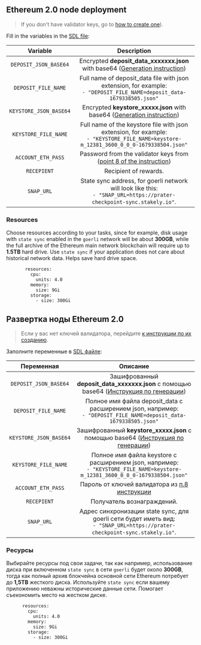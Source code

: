 ## Ethereum 2.0 node deployment

>If you don't have validator keys, go to [how to create one](/Ethereum_2.0/create_validator_key_en(Linux).md)).

Fill in the variables in the [SDL file](/Ethereum_2.0/deploy.yml):

|Variable|Description|
| :-------: | :-------: |
| `DEPOSIT_JSON_BASE64` | Encrypted **deposit_data_xxxxxxx.json** with base64 ([Generation instruction](/Ethereum_2.0/create_validator_key_en(Linux).md#encrypt-json-files)) |
| `DEPOSIT_FILE_NAME` | Full name of deposit_data file with json extension, for example:</br> `- "DEPOSIT_FILE_NAME=deposit_data-1679338505.json"`|
|`KEYSTORE_JSON_BASE64`| Encrypted **keystore_xxxxx.json** with base64 ([Generation instruction](/Ethereum_2.0/create_validator_key_en(Linux).md#encrypt-json-files))|
|`KEYSTORE_FILE_NAME`| Full name of the keystore file with json extension, for example:</br>`- "KEYSTORE_FILE_NAME=keystore-m_12381_3600_0_0_0-1679338504.json"`|
|`ACCOUNT_ETH_PASS`| Password from the validator keys from ([point 8 of the instruction](/Ethereum_2.0/create_validator_key_en(Linux).md))|      
|`RECEPIENT`|Recipient of rewards.|
|`SNAP_URL`| State sync address, for goerli network will look like this: </br>`- "SNAP_URL=https://prater-checkpoint-sync.stakely.io"`.|

### Resources

Choose resources according to your tasks, since for example, disk usage with `state sync` enabled in the `goerli` network will be about **300GB**, while the full archive of the Ethereum main network blockchain will require up to **1.5TB** hard drive. Use `state sync` if your application does not care about historical network data. Helps save hard drive space.

```
       resources:
         cpu:
           units: 4.0
         memory:
           size: 9Gi
         storage:
           - size: 300Gi
```

## Развертка ноды Ethereum 2.0

>Если у вас нет ключей валидатора, перейдите [к инструкции по их созданию](/Ethereum_2.0/create_validator_key_ru(Linux).md).

Заполните переменные в [SDL файле](/Ethereum_2.0/deploy.yml):

|Переменная|Описание|
| :-------: | :-------: |
|`DEPOSIT_JSON_BASE64`| Зашифрованный **deposit_data_xxxxxxx.json** с помощью base64 ([Инструкция по генерации](/Ethereum_2.0/create_validator_key_ru(Linux).md#%D1%88%D0%B8%D1%84%D1%80%D0%BE%D0%B2%D0%B0%D0%BD%D0%B8%D0%B5-json-%D1%84%D0%B0%D0%B9%D0%BB%D0%BE%D0%B2))|
|`DEPOSIT_FILE_NAME`| Полное имя файла deposit_data с расширением json, например: </br>`- "DEPOSIT_FILE_NAME=deposit_data-1679338505.json"`|
|`KEYSTORE_JSON_BASE64`| Зашифрованный **keystore_xxxxx.json** с помощью base64 ([Инструкция по генерации](/Ethereum_2.0/create_validator_key_ru(Linux).md#%D1%88%D0%B8%D1%84%D1%80%D0%BE%D0%B2%D0%B0%D0%BD%D0%B8%D0%B5-json-%D1%84%D0%B0%D0%B9%D0%BB%D0%BE%D0%B2))|
|`KEYSTORE_FILE_NAME`|Полное имя файла keystore с расширением json, например: </br>`- "KEYSTORE_FILE_NAME=keystore-m_12381_3600_0_0_0-1679338504.json"`|
|`ACCOUNT_ETH_PASS`|Пароль от ключей валидатора из [п.8 инструкции](/Ethereum_2.0/create_validator_key_ru(Linux).md)|      
|`RECEPIENT`|Получатель вознаграждений.|
|`SNAP_URL`|Адрес синхронизации state sync, для goerli сети будет иметь вид:</br> `- "SNAP_URL=https://prater-checkpoint-sync.stakely.io"`.|
 
### Ресурсы

Выбирайте ресурсы под свои задачи, так как например, использование диска при включенном `state sync` в сети `goerli` будет около **300GB**, тогда как полный архив блокчейна основной сети Ethereum потребует до **1,5TB** жесткого диска. Используйте `state sync` если вашему приложению неважны исторические данные сети. Помогает съекономить место на жестком диске.

```
      resources:
        cpu:
          units: 4.0
        memory:
          size: 9Gi
        storage:
          - size: 300Gi
```

